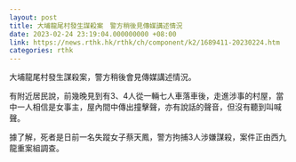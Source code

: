 ```yaml
---
layout: post
title: 大埔龍尾村發生謀殺案　警方稍後見傳媒講述情況
date: 2023-02-24 23:19:04.000000000 +08:00
link: https://news.rthk.hk/rthk/ch/component/k2/1689411-20230224.htm
categories: rthk
---
```


大埔龍尾村發生謀殺案，警方稍後會見傳媒講述情況。

有附近居民說，前幾晚見到有3、4人從一輛七人車落車後，走進涉事的村屋，當中一人相信是女事主，屋內間中傳出撞擊聲，亦有說話的聲音，但沒有聽到叫喊聲。

據了解，死者是日前一名失蹤女子蔡天鳳，警方拘捕3人涉嫌謀殺，案件正由西九龍重案組調查。
